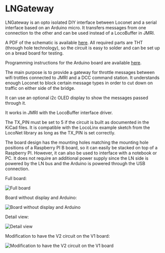 # LNGateway
LNGateway is an opto isolated DIY interface between Loconet and a serial interface based on an Arduino micro.
It transfers messages from one connection to the other and can be used instead of a LocoBuffer in JMRI.

A PDF of the schematic is available [here](https://orvio.github.io/LNGateway/LNGateway.pdf).
All required parts are THT (through hole technology), so the circuit is easy to solder and can be set up on a bread board for testing.

Programming instructions for the Arduino board are available [here](program.md).

The main purpose is to provide a gateway for throttle messages between wifi trottles connected to JMRI and a DCC command station.
It understands enough Loconet to block certain message types in order to cut down on traffic on either side of the bridge.

It can use an optional i2c OLED display to show the messages passed through it.

It works in JMRI with the LocoBuffer interface driver.

The TX_PIN must be set to 5 if the circuit is built as documented in the KiCad files. It is compatible with the LocoLinx example sketch from the LocoNet library as long as the TX_PIN is set correctly.

The board design has the mounting holes matching the mounting hole positions of a Raspberry PI B board, so it can easily be stacked on top of a Raspberry PI. However, it can also be used to interface with a notebook or PC. It does not require an additional power supply since the LN side is powered by the LN bus and the Arduino is powered through the USB connection.

Full board:

![Full board](https://orvio.github.io/LNGateway/Images/V1_board_full_800w.JPG)

Board without display and Arduino:

![Board without display and Arduino](https://orvio.github.io/LNGateway/Images/V1_board1_800w.JPG)

Detail view:

![Detail view](https://orvio.github.io/LNGateway/Images/V1_board2_800w.JPG)

Modification to have the V2 circuit on the V1 board:

![Modification to have the V2 circuit on the V1 board](https://orvio.github.io/LNGateway/Images/V1_board3_800w.JPG)
